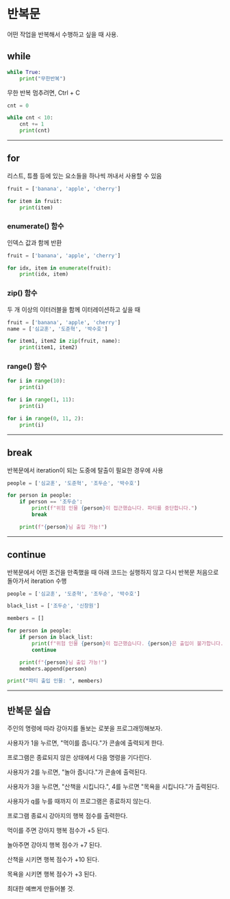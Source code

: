 # 반복문

어떤 작업을 반복해서 수행하고 싶을 때 사용.

## while

```python
while True:
    print("무한반복")
```

무한 반복 멈추려면, Ctrl + C

```python
cnt = 0

while cnt < 10:
    cnt += 1
    print(cnt)
```

---

## for

리스트, 튜플 등에 있는 요소들을 하나씩 꺼내서 사용할 수 있음

```python
fruit = ['banana', 'apple', 'cherry']

for item in fruit:
    print(item)
```

### enumerate() 함수

인덱스 값과 함께 반환

```python
fruit = ['banana', 'apple', 'cherry']

for idx, item in enumerate(fruit):
    print(idx, item)
```

### zip() 함수

두 개 이상의 이터러블을 함께 이터레이션하고 싶을 때

```python
fruit = ['banana', 'apple', 'cherry']
name = ['심교훈', '도준혁', '박수호']

for item1, item2 in zip(fruit, name):
    print(item1, item2)
```

### range() 함수

```python
for i in range(10):
    print(i)

for i in range(1, 11):
    print(i)

for i in range(0, 11, 2):
    print(i)
```

---

## break

반복문에서 iteration이 되는 도중에 탈출이 필요한 경우에 사용

```python
people = ['심교훈', '도준혁', '조두순', '박수호']

for person in people:
    if person == '조두순':
        print(f"위험 인물 {person}이 접근했습니다. 파티를 중단합니다.") 
        break    

    print(f"{person}님 출입 가능!")
```

---

## continue

반복문에서 어떤 조건을 만족했을 때 아래 코드는 실행하지 않고 다시 반복문 처음으로 돌아가서 iteration 수행

```python
people = ['심교훈', '도준혁', '조두순', '박수호']

black_list = ['조두순', '신창원']

members = []

for person in people:
    if person in black_list:
        print(f"위험 인물 {person}이 접근했습니다. {person}은 출입이 불가합니다.") 
        continue

    print(f"{person}님 출입 가능!")
    members.append(person)

print("파티 출입 인물: ", members)
```

---

## 반복문 실습

주인의 명령에 따라 강아지를 돌보는 로봇을 프로그래밍해보자.

사용자가 1을 누르면, "먹이를 줍니다."가 콘솔에 출력되게 한다.

프로그램은 종료되지 않은 상태에서 다음 명령을 기다린다.

사용자가 2를 누르면, "놀아 줍니다."가 콘솔에 출력된다.

사용자가 3을 누르면, "산책을 시킵니다.", 4를 누르면 "목욕을 시킵니다."가 출력된다.

사용자가 q를 누를 때까지 이 프로그램은 종료하지 않는다.

프로그램 종료시 강아지의 행복 점수를 출력한다.

먹이를 주면 강아지 행복 점수가 +5 된다.

놀아주면 강아지 행복 점수가 +7 된다.

산책을 시키면 행복 점수가 +10 된다.

목욕을 시키면 행복 점수가 +3 된다.

최대한 예쁘게 만들어볼 것.
